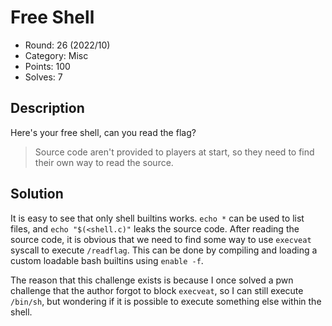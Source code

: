 # Free Shell

* Round: 26 (2022/10)
* Category: Misc
* Points: 100
* Solves: 7

## Description

Here's your free shell, can you read the flag?

> Source code aren't provided to players at start, so they need to find their own way to read the source.

## Solution

It is easy to see that only shell builtins works. `echo *` can be used to list files, and `echo "$(<shell.c)"` leaks the source code. After reading the source code, it is obvious that we need to find some way to use `execveat` syscall to execute `/readflag`. This can be done by compiling and loading a custom loadable bash builtins using `enable -f`.

The reason that this challenge exists is because I once solved a pwn challenge that the author forgot to block `execveat`, so I can still execute `/bin/sh`, but wondering if it is possible to execute something else within the shell.
